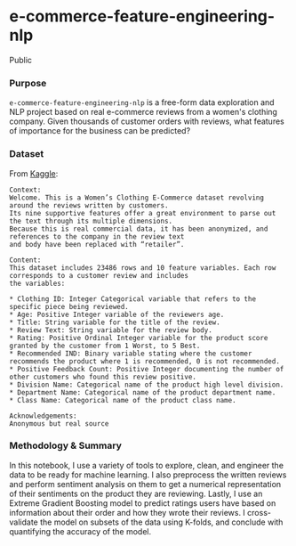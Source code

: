 # e-commerce-feature-engineering-nlp
Public

### Purpose
```e-commerce-feature-engineering-nlp``` is a free-form data exploration and NLP project based on real e-commerce
reviews from a women's clothing company. Given thousands of customer orders with reviews, what features of importance
for the business can be predicted? 


### Dataset
From [Kaggle](https://www.kaggle.com/datasets/nicapotato/womens-ecommerce-clothing-reviews):

```
Context:
Welcome. This is a Women’s Clothing E-Commerce dataset revolving around the reviews written by customers.
Its nine supportive features offer a great environment to parse out the text through its multiple dimensions.
Because this is real commercial data, it has been anonymized, and references to the company in the review text
and body have been replaced with “retailer”.

Content:
This dataset includes 23486 rows and 10 feature variables. Each row corresponds to a customer review and includes
the variables:

* Clothing ID: Integer Categorical variable that refers to the specific piece being reviewed.
* Age: Positive Integer variable of the reviewers age.
* Title: String variable for the title of the review.
* Review Text: String variable for the review body.
* Rating: Positive Ordinal Integer variable for the product score granted by the customer from 1 Worst, to 5 Best.
* Recommended IND: Binary variable stating where the customer recommends the product where 1 is recommended, 0 is not recommended.
* Positive Feedback Count: Positive Integer documenting the number of other customers who found this review positive.
* Division Name: Categorical name of the product high level division.
* Department Name: Categorical name of the product department name.
* Class Name: Categorical name of the product class name.

Acknowledgements:
Anonymous but real source
```

### Methodology & Summary
In this notebook, I use a variety of tools to explore, clean, and engineer the data to be ready for machine learning.
I also preprocess the written reviews and perform sentiment analysis on them to get a numerical representation
of their sentiments on the product they are reviewing. Lastly, I use an Extreme Gradient Boosting model to 
predict ratings users have based on information about their order and how they wrote their reviews. I cross-validate
the model on subsets of the data using K-folds, and conclude with quantifying the accuracy of the model.

